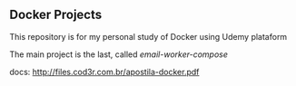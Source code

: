 ## Docker Projects
This repository is for my personal study of Docker using Udemy plataform

The main project is the last, called *email-worker-compose*




docs: http://files.cod3r.com.br/apostila-docker.pdf

